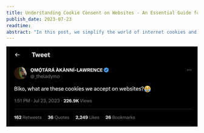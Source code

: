 ```yaml
---
title: Understanding Cookie Consent on Websites - An Essential Guide for the Everyday Netizen
publish_date: 2023-07-23 
readtime:
abstract: "In this post, we simplify the world of internet cookies and data protection. Imagine going to your favourite local market - some vendors remember you and what you bought last time. That's what cookies do on the web, they remember you to make your experience easier. But, just like how you'd want to know if someone was sharing news about your purchases, it's important that websites tell you what they're doing with your data. That's where data protection laws come in. They're like community rules, making sure websites are honest about what they're doing."
---
```


<img src="second/cookie.png"/>
